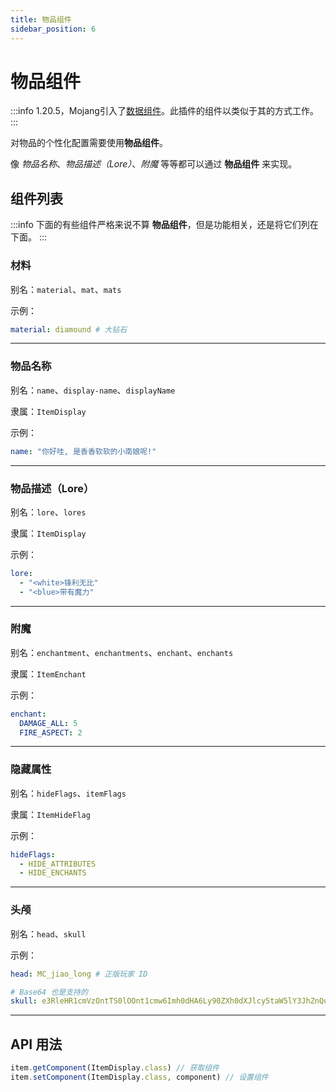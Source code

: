 ```yaml
---
title: 物品组件
sidebar_position: 6
---
```


# 物品组件

:::info
1.20.5，Mojang引入了[数据组件](https://zh.minecraft.wiki/w/%E6%95%B0%E6%8D%AE%E7%BB%84%E4%BB%B6?variant=zh-cn)。此插件的组件以类似于其的方式工作。
:::

对物品的个性化配置需要使用**物品组件**。

像 *物品名称*、*物品描述（Lore）*、*附魔* 等等都可以通过 **物品组件** 来实现。

## 组件列表

:::info
下面的有些组件严格来说不算 **物品组件**，但是功能相关，还是将它们列在下面。
:::

### 材料

别名：`material`、`mat`、`mats`

示例：
```YAML
material: diamound # 大钻石
```

---

### 物品名称

别名：`name`、`display-name`、`displayName`

隶属：`ItemDisplay`

示例：
```YAML
name: "你好哇, 是香香软软的小南娘呢!"
```

---

### 物品描述（Lore）

别名：`lore`、`lores`

隶属：`ItemDisplay`

示例：
```YAML
lore:
  - "<white>锋利无比"
  - "<blue>带有魔力"
```

---

### 附魔

别名：`enchantment`、`enchantments`、`enchant`、`enchants`

隶属：`ItemEnchant`

示例：
```YAML
enchant:
  DAMAGE_ALL: 5
  FIRE_ASPECT: 2
```

---

### 隐藏属性

别名：`hideFlags`、`itemFlags`

隶属：`ItemHideFlag`

示例：
```YAML
hideFlags:
  - HIDE_ATTRIBUTES
  - HIDE_ENCHANTS
```

---

### 头颅

别名：`head`、`skull`

示例：
```YAML
head: MC_jiao_long # 正版玩家 ID
```

```YAML
# Base64 也是支持的
skull: e3RleHR1cmVzOntTS0lOOnt1cmw6Imh0dHA6Ly90ZXh0dXJlcy5taW5lY3JhZnQubmV0L3RleHR1cmUvODQ2ZTFlNTIyOTdhMTdhZmMxM2RhZWI1ZmFlMjZhMzQ4YzJlN2U4ZGVmMmM5MzJkZjI5YTExNzdiNTc5ZDU1ZSJ9fX0=
```

---

## API 用法

```JavaScript
item.getComponent(ItemDisplay.class) // 获取组件
item.setComponent(ItemDisplay.class, component) // 设置组件
```